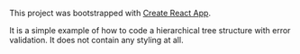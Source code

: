 ﻿This project was bootstrapped with [Create React App](https://github.com/facebookincubator/create-react-app).

It is a simple example of how to code a hierarchical tree structure with error validation. It does not contain any styling at all.